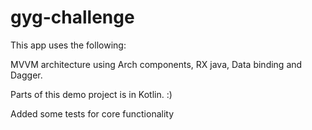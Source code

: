 # gyg-challenge

This app uses the following:

MVVM architecture using Arch components, RX java, Data binding and Dagger.

Parts of this demo project is in Kotlin. :)

Added some tests for core functionality


